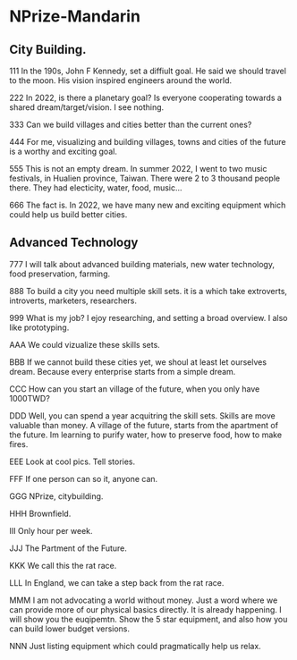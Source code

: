 # NPrize-Mandarin

## City Building. 

111 In the 190s, John F Kennedy, set a diffiult goal. He said we should travel to the moon. His vision inspired engineers around the world. 

222 In 2022, is there a planetary goal? Is everyone cooperating towards a shared dream/target/vision. I see nothing. 

333 Can we build villages and cities better than the current ones? 

444 For me, visualizing and building villages, towns and cities of the future is a worthy and exciting goal. 

555 This is not an empty dream. In summer 2022, I went to two music festivals, in Hualien province, Taiwan. There were 2 to 3 thousand people there. They had electicity, water, food, music...

666 The fact is. In 2022, we have many new and exciting equipment which could help us build better cities. 

## Advanced Technology

777 I will talk about advanced building materials, new water technology, food preservation, farming.

888 To build a city you need multiple skill sets. it is a which take extroverts, introverts, marketers, researchers. 

999 What is my job? I ejoy researching, and setting a broad overview. I also like prototyping.  

AAA We could vizualize these skills sets.

BBB If we cannot build these cities yet, we shoul at least let ourselves dream. Because every enterprise starts from a simple dream. 

CCC How can you start an village of the future, when you only have 1000TWD?

DDD Well, you can spend a year acquitring the skill sets. Skills are move valuable than money. A village of the future, starts from the apartment of the future. Im learning to purify water, how to preserve food, how to make fires. 

EEE Look at cool pics. Tell stories. 

FFF If one person can so it, anyone can. 

GGG NPrize, citybuilding.

HHH Brownfield. 

III Only hour per week.

JJJ The Partment of the Future. 

KKK We call this the rat race. 

LLL In England, we can take a step back from the rat race. 

MMM I am not advocating a world without money. Just a word where we can provide more of our physical basics directly. It is already happening. I will show you the euqipemtn. Show the 5 star equipment, and also how you can build lower budget versions. 

NNN Just listing equipment which could pragmatically help us relax. 
